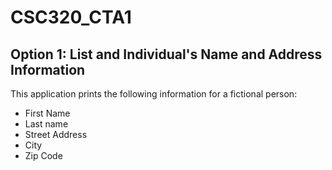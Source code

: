 # CSC320_CTA1
## Option 1: List and Individual's Name and Address Information
This application prints the following information for a fictional person:
- First Name
- Last name
- Street Address
- City
- Zip Code